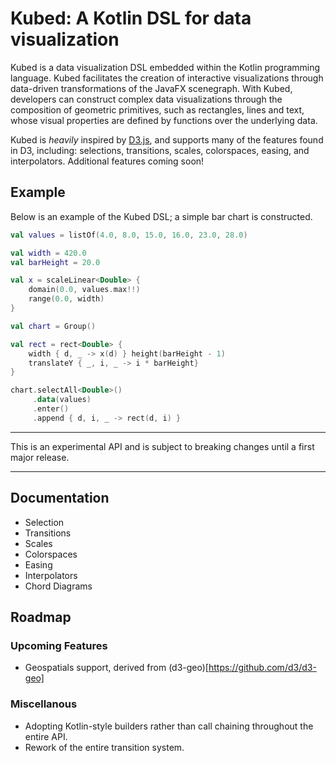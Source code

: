 # Kubed: A Kotlin DSL for data visualization

Kubed is a data visualization DSL embedded within the Kotlin programming language. Kubed facilitates the creation of interactive visualizations through data-driven transformations of the JavaFX scenegraph. With Kubed, developers can construct complex data visualizations through the composition of geometric primitives, such as rectangles, lines and text, whose visual properties are defined by functions over the underlying data.

Kubed is *heavily* inspired by [D3.js](https://d3js.org/), and supports many of the features found in D3, including: selections, transitions, scales, colorspaces, easing, and interpolators. Additional features coming soon!

## Example

Below is an example of the Kubed DSL; a simple bar chart is constructed.

```kotlin
val values = listOf(4.0, 8.0, 15.0, 16.0, 23.0, 28.0)

val width = 420.0
val barHeight = 20.0

val x = scaleLinear<Double> {
    domain(0.0, values.max!!)
    range(0.0, width)
}

val chart = Group()

val rect = rect<Double> {
    width { d, _ -> x(d) } height(barHeight - 1)
    translateY { _, i, _ -> i * barHeight}
}

chart.selectAll<Double>()
     .data(values)
     .enter()
     .append { d, i, _ -> rect(d, i) }
```
---

This is an experimental API and is subject to breaking changes until a first major release.

---

## Documentation

* Selection
* Transitions
* Scales
* Colorspaces
* Easing
* Interpolators
* Chord Diagrams

## Roadmap

### Upcoming Features

* Geospatials support, derived from (d3-geo)[https://github.com/d3/d3-geo]

### Miscellanous

* Adopting Kotlin-style builders rather than call chaining throughout the entire API.
* Rework of the entire transition system.
